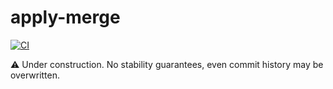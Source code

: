 <!--
SPDX-FileCopyrightText: Copyright Preetham Gujjula
SPDX-License-Identifier: CC-BY-SA-4.0
-->

# apply-merge

[![CI](https://github.com/pgujjula/apply-merge/actions/workflows/ci.yml/badge.svg?branch=main)](https://github.com/pgujjula/apply-merge/actions/workflows/ci.yml)

⚠️ Under construction. No stability guarantees, even commit history may be
overwritten.
